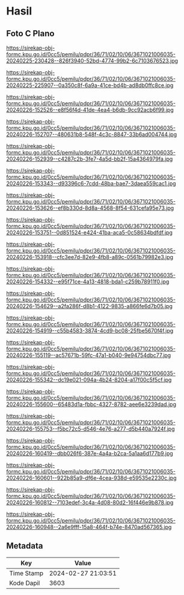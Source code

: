 # Hasil

## Foto C Plano

https://sirekap-obj-formc.kpu.go.id/0cc5/pemilu/pdpr/36/71/02/10/06/3671021006035-20240225-230428--826f3940-52bd-4774-99b2-6c7103676523.jpg

https://sirekap-obj-formc.kpu.go.id/0cc5/pemilu/pdpr/36/71/02/10/06/3671021006035-20240225-225907--0a350c8f-6a9a-41ce-bd4b-ad8db0ffc8ce.jpg

https://sirekap-obj-formc.kpu.go.id/0cc5/pemilu/pdpr/36/71/02/10/06/3671021006035-20240226-152526--e8f56f4d-41de-4ea4-b6db-9cc92acb6f99.jpg

https://sirekap-obj-formc.kpu.go.id/0cc5/pemilu/pdpr/36/71/02/10/06/3671021006035-20240226-152707--480631b8-548f-4c3c-8847-33b6ad004744.jpg

https://sirekap-obj-formc.kpu.go.id/0cc5/pemilu/pdpr/36/71/02/10/06/3671021006035-20240226-152939--c4287c2b-3fe7-4a5d-bb2f-15a4364979fa.jpg

https://sirekap-obj-formc.kpu.go.id/0cc5/pemilu/pdpr/36/71/02/10/06/3671021006035-20240226-153343--d93396c6-7cdd-48ba-bae7-3daea559cac1.jpg

https://sirekap-obj-formc.kpu.go.id/0cc5/pemilu/pdpr/36/71/02/10/06/3671021006035-20240226-153626--ef8b330d-8d8a-4568-8f54-631cefa95e73.jpg

https://sirekap-obj-formc.kpu.go.id/0cc5/pemilu/pdpr/36/71/02/10/06/3671021006035-20240226-153751--0d851524-e424-41ba-aca5-0c58634bdfdf.jpg

https://sirekap-obj-formc.kpu.go.id/0cc5/pemilu/pdpr/36/71/02/10/06/3671021006035-20240226-153918--cfc3ee7d-82e9-4fb8-a89c-0561b79982e3.jpg

https://sirekap-obj-formc.kpu.go.id/0cc5/pemilu/pdpr/36/71/02/10/06/3671021006035-20240226-154332--e95f71ce-4a13-4818-bda1-c259b78911f0.jpg

https://sirekap-obj-formc.kpu.go.id/0cc5/pemilu/pdpr/36/71/02/10/06/3671021006035-20240226-154629--a2fa286f-d8b1-4122-9835-a866fe6d7b05.jpg

https://sirekap-obj-formc.kpu.go.id/0cc5/pemilu/pdpr/36/71/02/10/06/3671021006035-20240226-154919--c55b4583-3874-4cd9-bc08-25fbe5670f4f.jpg

https://sirekap-obj-formc.kpu.go.id/0cc5/pemilu/pdpr/36/71/02/10/06/3671021006035-20240226-155119--ac57671b-59fc-47a1-b040-9e94754dbc77.jpg

https://sirekap-obj-formc.kpu.go.id/0cc5/pemilu/pdpr/36/71/02/10/06/3671021006035-20240226-155342--dc19e021-094a-4b24-8204-a17f00c5f5cf.jpg

https://sirekap-obj-formc.kpu.go.id/0cc5/pemilu/pdpr/36/71/02/10/06/3671021006035-20240226-155600--65483d1a-fbbc-4327-8782-aee6e3239dad.jpg

https://sirekap-obj-formc.kpu.go.id/0cc5/pemilu/pdpr/36/71/02/10/06/3671021006035-20240226-155753--f5bc72c5-d546-4e76-a277-d5b440a7924f.jpg

https://sirekap-obj-formc.kpu.go.id/0cc5/pemilu/pdpr/36/71/02/10/06/3671021006035-20240226-160419--dbb026f6-387e-4a4a-b2ca-5a1aa6d177b9.jpg

https://sirekap-obj-formc.kpu.go.id/0cc5/pemilu/pdpr/36/71/02/10/06/3671021006035-20240226-160601--922b85a9-df6e-4cea-938d-e59535e2230c.jpg

https://sirekap-obj-formc.kpu.go.id/0cc5/pemilu/pdpr/36/71/02/10/06/3671021006035-20240226-160812--7103edef-3c4a-4d08-80d2-16f446e9b878.jpg

https://sirekap-obj-formc.kpu.go.id/0cc5/pemilu/pdpr/36/71/02/10/06/3671021006035-20240226-160948--2a6e9fff-15a8-464f-b74e-8470ad567365.jpg


## Metadata

| Key        | Value               |
| ---------- | ------------------- |
| Time Stamp | 2024-02-27 21:03:51 |
| Kode Dapil | 3603                |



